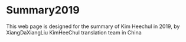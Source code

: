 # Summary2019
This web page is designed for the summary of Kim Heechul in 2019, by XiangDaXiangLiu KimHeeChul translation team in China
